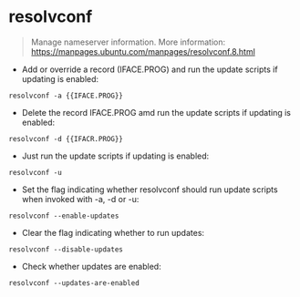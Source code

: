 # resolvconf

> Manage nameserver information.
> More information: <https://manpages.ubuntu.com/manpages/resolvconf.8.html>

- Add or override a record (IFACE.PROG) and run the update scripts if updating is enabled:

`resolvconf -a {{IFACE.PROG}}`

- Delete the record IFACE.PROG amd run the update scripts if updating is enabled:

`resolvconf -d {{IFACR.PROG}}`

- Just run the update scripts if updating is enabled:

`resolvconf -u`

- Set the flag indicating whether resolvconf should run update scripts when invoked with -a, -d or -u:

`resolvconf --enable-updates`

- Clear the flag indicating whether to run updates:

`resolvconf --disable-updates`

- Check whether updates are enabled:

`resolvconf --updates-are-enabled`